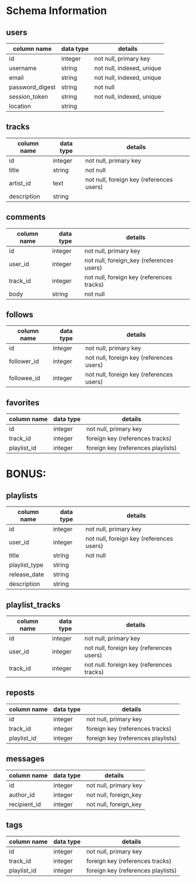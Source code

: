 # Schema Information


## users
column name     | data type | details
----------------|-----------|-----------------------
id              | integer   | not null, primary key
username        | string    | not null, indexed, unique
email           | string    | not null, indexed, unique
password_digest | string    | not null
session_token   | string    | not null, indexed, unique
location        | string    |

## tracks
column name   | data type | details
--------------|-----------|-----------------------
id            | integer   | not null, primary key
title         | string    | not null
artist_id     | text      | not null, foreign key (references users)
description   | string    |

## comments
column name  | data type | details
-------------|-----------|-----------------------
id           | integer   | not null, primary key
user_id      | integer   | not null, foreign_key (references users)
track_id     | integer   | not null, foreign key (references tracks)
body         | string    | not null

## follows
column name | data type | details
------------|-----------|-----------------------
id          | integer   | not null, primary key
follower_id | integer   | not null, foreign key (references users)
followee_id | integer   | not null, foreign key (references users)

## favorites
column name | data type | details
------------|-----------|-----------------------
id          | integer   | not null, primary key
track_id    | integer   | foreign key (references tracks)
playlist_id | integer   | foreign key (references playlists)


# BONUS:

## playlists
column name   | data type | details
--------------|-----------|-----------------------
id            | integer   | not null, primary key
user_id       | integer   | not null, foreign key (references users)
title         | string    | not null
playlist_type | string    |
release_date  | string    |  
description   | string    |

## playlist_tracks
column name | data type | details
------------|-----------|-----------------------
id          | integer   | not null, primary key
user_id     | integer   | not null, foreign key (references users)
track_id    | integer   | not null. foreign key (references tracks)

## reposts
column name | data type | details
------------|-----------|-----------------------
id          | integer   | not null, primary key
track_id    | integer   | foreign key (references tracks)
playlist_id | integer   | foreign key (references playlists)

## messages
column name | data type | details
------------|-----------|-----------------------
id          | integer   | not null, primary key
author_id   | integer   | not null, foreign_key
recipient_id| integer   | not null, foreign_key

## tags
column name | data type | details
------------|-----------|-----------------------
id          | integer   | not null, primary key
track_id    | integer   | foreign key (references tracks)
playlist_id | integer   | foreign key (references playlists)
